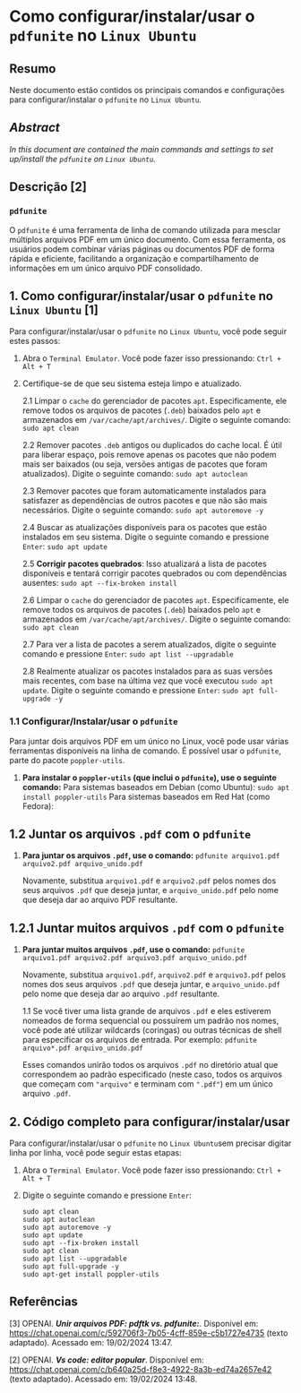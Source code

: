 # Como configurar/instalar/usar o `pdfunite` no `Linux Ubuntu`

## Resumo

Neste documento estão contidos os principais comandos e configurações para configurar/instalar o `pdfunite` no `Linux Ubuntu`.

## _Abstract_

_In this document are contained the main commands and settings to set up/install the `pdfunite` on `Linux Ubuntu`._


## Descrição [2]

### `pdfunite`

O `pdfunite` é uma ferramenta de linha de comando utilizada para mesclar múltiplos arquivos PDF em um único documento. Com essa ferramenta, os usuários podem combinar várias páginas ou documentos PDF de forma rápida e eficiente, facilitando a organização e compartilhamento de informações em um único arquivo PDF consolidado.


## 1. Como configurar/instalar/usar o `pdfunite` no `Linux Ubuntu` [1]

Para configurar/instalar/usar o `pdfunite` no `Linux Ubuntu`, você pode seguir estes passos:

1. Abra o `Terminal Emulator`. Você pode fazer isso pressionando: `Ctrl + Alt + T`

2. Certifique-se de que seu sistema esteja limpo e atualizado.

    2.1 Limpar o `cache` do gerenciador de pacotes `apt`. Especificamente, ele remove todos os arquivos de pacotes (`.deb`) baixados pelo `apt` e armazenados em `/var/cache/apt/archives/`. Digite o seguinte comando: `sudo apt clean` 
    
    2.2 Remover pacotes `.deb` antigos ou duplicados do cache local. É útil para liberar espaço, pois remove apenas os pacotes que não podem mais ser baixados (ou seja, versões antigas de pacotes que foram atualizados). Digite o seguinte comando: `sudo apt autoclean`

    2.3 Remover pacotes que foram automaticamente instalados para satisfazer as dependências de outros pacotes e que não são mais necessários. Digite o seguinte comando: `sudo apt autoremove -y`

    2.4 Buscar as atualizações disponíveis para os pacotes que estão instalados em seu sistema. Digite o seguinte comando e pressione `Enter`: `sudo apt update`

    2.5 **Corrigir pacotes quebrados**: Isso atualizará a lista de pacotes disponíveis e tentará corrigir pacotes quebrados ou com dependências ausentes: `sudo apt --fix-broken install`

    2.6 Limpar o `cache` do gerenciador de pacotes `apt`. Especificamente, ele remove todos os arquivos de pacotes (`.deb`) baixados pelo `apt` e armazenados em `/var/cache/apt/archives/`. Digite o seguinte comando: `sudo apt clean` 
    
    2.7 Para ver a lista de pacotes a serem atualizados, digite o seguinte comando e pressione `Enter`:  `sudo apt list --upgradable`

    2.8 Realmente atualizar os pacotes instalados para as suas versões mais recentes, com base na última vez que você executou `sudo apt update`. Digite o seguinte comando e pressione `Enter`: `sudo apt full-upgrade -y`
    

### 1.1 Configurar/Instalar/usar o `pdfunite`

Para juntar dois arquivos PDF em um único no Linux, você pode usar várias ferramentas disponíveis na linha de comando. É possível usar o `pdfunite`, parte do pacote `poppler-utils`.

1. **Para instalar o `poppler-utils` (que inclui o `pdfunite`), use o seguinte comando:** Para sistemas baseados em Debian (como Ubuntu): `sudo apt install poppler-utils`
Para sistemas baseados em Red Hat (como Fedora):


## 1.2 Juntar os arquivos `.pdf` com o `pdfunite`

1. **Para juntar os arquivos `.pdf`, use o comando:** `pdfunite arquivo1.pdf arquivo2.pdf arquivo_unido.pdf`

    Novamente, substitua `arquivo1.pdf` e `arquivo2.pdf` pelos nomes dos seus arquivos `.pdf` que deseja juntar, e `arquivo_unido.pdf` pelo nome que deseja dar ao arquivo PDF resultante.

## 1.2.1 Juntar muitos arquivos `.pdf` com o `pdfunite`

1. **Para juntar muitos arquivos `.pdf`, use o comando:** `pdfunite arquivo1.pdf arquivo2.pdf arquivo3.pdf arquivo_unido.pdf`

    Novamente, substitua `arquivo1.pdf`, `arquivo2.pdf` e `arquivo3.pdf` pelos nomes dos seus arquivos `.pdf` que deseja juntar, e `arquivo_unido.pdf` pelo nome que deseja dar ao arquivo `.pdf` resultante.

    1.1 Se você tiver uma lista grande de arquivos `.pdf` e eles estiverem nomeados de forma sequencial ou possuírem um padrão nos nomes, você pode até utilizar wildcards (coringas) ou outras técnicas de shell para especificar os arquivos de entrada. Por exemplo: `pdfunite arquivo*.pdf arquivo_unido.pdf`

    Esses comandos unirão todos os arquivos `.pdf` no diretório atual que correspondem ao padrão especificado (neste caso, todos os arquivos que começam com `"arquivo"` e terminam com `".pdf"`) em um único arquivo `.pdf`.


## 2. Código completo para configurar/instalar/usar

Para configurar/instalar/usar o `pdfunite` no `Linux Ubuntu`sem precisar digitar linha por linha, você pode seguir estas etapas:

1. Abra o `Terminal Emulator`. Você pode fazer isso pressionando: `Ctrl + Alt + T`

2. Digite o seguinte comando e pressione `Enter`:

    ```
    sudo apt clean                                                            
    sudo apt autoclean
    sudo apt autoremove -y
    sudo apt update
    sudo apt --fix-broken install
    sudo apt clean
    sudo apt list --upgradable
    sudo apt full-upgrade -y
    sudo apt-get install poppler-utils
    ```


## Referências

[3] OPENAI. ***Unir arquivos PDF: pdftk vs. pdfunite:***. Disponível em: <https://chat.openai.com/c/592706f3-7b05-4cff-859e-c5b1727e4735> (texto adaptado). Acessado em: 19/02/2024 13:47.

[2] OPENAI. ***Vs code: editor popular***. Disponível em: <https://chat.openai.com/c/b640a25d-f8e3-4922-8a3b-ed74a2657e42> (texto adaptado). Acessado em: 19/02/2024 13:48.


